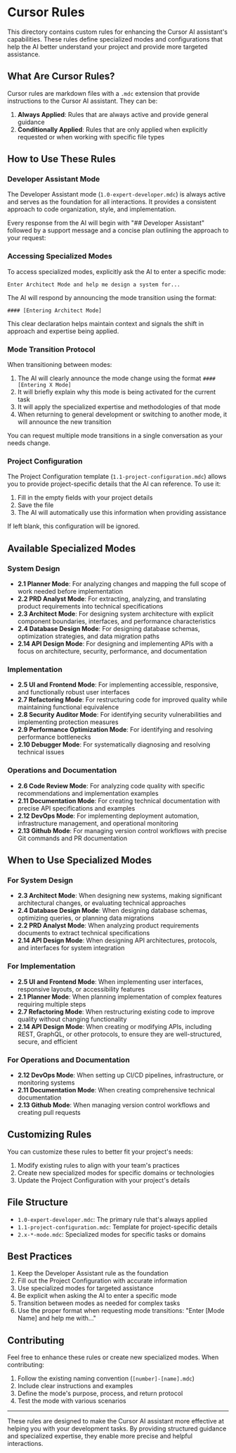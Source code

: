# Cursor Rules

This directory contains custom rules for enhancing the Cursor AI assistant's capabilities. These rules define specialized modes and configurations that help the AI better understand your project and provide more targeted assistance.

## What Are Cursor Rules?

Cursor rules are markdown files with a `.mdc` extension that provide instructions to the Cursor AI assistant. They can be:

1. **Always Applied**: Rules that are always active and provide general guidance
2. **Conditionally Applied**: Rules that are only applied when explicitly requested or when working with specific file types

## How to Use These Rules

### Developer Assistant Mode

The Developer Assistant mode (`1.0-expert-developer.mdc`) is always active and serves as the foundation for all interactions. It provides a consistent approach to code organization, style, and implementation.

Every response from the AI will begin with "## Developer Assistant" followed by a support message and a concise plan outlining the approach to your request:

### Accessing Specialized Modes

To access specialized modes, explicitly ask the AI to enter a specific mode:

```
Enter Architect Mode and help me design a system for...
```

The AI will respond by announcing the mode transition using the format:

```
#### [Entering Architect Mode]
```

This clear declaration helps maintain context and signals the shift in approach and expertise being applied.

### Mode Transition Protocol

When transitioning between modes:
1. The AI will clearly announce the mode change using the format `#### [Entering X Mode]`
2. It will briefly explain why this mode is being activated for the current task
3. It will apply the specialized expertise and methodologies of that mode
4. When returning to general development or switching to another mode, it will announce the new transition

You can request multiple mode transitions in a single conversation as your needs change.

### Project Configuration

The Project Configuration template (`1.1-project-configuration.mdc`) allows you to provide project-specific details that the AI can reference. To use it:

1. Fill in the empty fields with your project details
2. Save the file
3. The AI will automatically use this information when providing assistance

If left blank, this configuration will be ignored.

## Available Specialized Modes

### System Design
- **2.1 Planner Mode**: For analyzing changes and mapping the full scope of work needed before implementation
- **2.2 PRD Analyst Mode**: For extracting, analyzing, and translating product requirements into technical specifications
- **2.3 Architect Mode**: For designing system architecture with explicit component boundaries, interfaces, and performance characteristics
- **2.4 Database Design Mode**: For designing database schemas, optimization strategies, and data migration paths
- **2.14 API Design Mode**: For designing and implementing APIs with a focus on architecture, security, performance, and documentation

### Implementation
- **2.5 UI and Frontend Mode**: For implementing accessible, responsive, and functionally robust user interfaces
- **2.7 Refactoring Mode**: For restructuring code for improved quality while maintaining functional equivalence
- **2.8 Security Auditor Mode**: For identifying security vulnerabilities and implementing protection measures
- **2.9 Performance Optimization Mode**: For identifying and resolving performance bottlenecks
- **2.10 Debugger Mode**: For systematically diagnosing and resolving technical issues

### Operations and Documentation
- **2.6 Code Review Mode**: For analyzing code quality with specific recommendations and implementation examples
- **2.11 Documentation Mode**: For creating technical documentation with precise API specifications and examples
- **2.12 DevOps Mode**: For implementing deployment automation, infrastructure management, and operational monitoring
- **2.13 Github Mode**: For managing version control workflows with precise Git commands and PR documentation

## When to Use Specialized Modes

### For System Design
- **2.3 Architect Mode**: When designing new systems, making significant architectural changes, or evaluating technical approaches
- **2.4 Database Design Mode**: When designing database schemas, optimizing queries, or planning data migrations
- **2.2 PRD Analyst Mode**: When analyzing product requirements documents to extract technical specifications
- **2.14 API Design Mode**: When designing API architectures, protocols, and interfaces for system integration

### For Implementation
- **2.5 UI and Frontend Mode**: When implementing user interfaces, responsive layouts, or accessibility features
- **2.1 Planner Mode**: When planning implementation of complex features requiring multiple steps
- **2.7 Refactoring Mode**: When restructuring existing code to improve quality without changing functionality
- **2.14 API Design Mode**: When creating or modifying APIs, including REST, GraphQL, or other protocols, to ensure they are well-structured, secure, and efficient

### For Operations and Documentation
- **2.12 DevOps Mode**: When setting up CI/CD pipelines, infrastructure, or monitoring systems
- **2.11 Documentation Mode**: When creating comprehensive technical documentation
- **2.13 Github Mode**: When managing version control workflows and creating pull requests

## Customizing Rules

You can customize these rules to better fit your project's needs:

1. Modify existing rules to align with your team's practices
2. Create new specialized modes for specific domains or technologies
3. Update the Project Configuration with your project's details

## File Structure

- `1.0-expert-developer.mdc`: The primary rule that's always applied
- `1.1-project-configuration.mdc`: Template for project-specific details
- `2.x-*-mode.mdc`: Specialized modes for specific tasks or domains

## Best Practices

1. Keep the Developer Assistant rule as the foundation
2. Fill out the Project Configuration with accurate information
3. Use specialized modes for targeted assistance
4. Be explicit when asking the AI to enter a specific mode
5. Transition between modes as needed for complex tasks
6. Use the proper format when requesting mode transitions: "Enter [Mode Name] and help me with..."

## Contributing

Feel free to enhance these rules or create new specialized modes. When contributing:

1. Follow the existing naming convention (`[number]-[name].mdc`)
2. Include clear instructions and examples
3. Define the mode's purpose, process, and return protocol
4. Test the mode with various scenarios

---

These rules are designed to make the Cursor AI assistant more effective at helping you with your development tasks. By providing structured guidance and specialized expertise, they enable more precise and helpful interactions.
